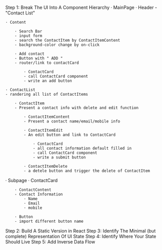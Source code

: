 Step 1: Break The UI Into A Component Hierarchy 
· MainPage
    · Header
    - "Contact List"

    · Content

        · Search Bar
        - input form
        - search the ContactItem by ContactItemContent
        - background-color change by on-click

        · Add contact
        - Button with " ADD "
        - router/link to contactCard

            · ContactCard
            - call ContactCard component
            - write an add button
       
    · ContactList
    - randering all list of ContactItems

        · ContactItem
        - Present a contact info with delete and edit function

            · ContactItemContent
            - Present a contact name/email/mobile info

            · ContactItemEdit
            - An edit button and link to ContactCard

                · ContactCard
                - all contact information default filled in
                - call ContactCard component
                - write a submit button
                
            · ContactItemDelete
            - a detele button and trigger the delete of ContactItem

· Subpage 
    · ContactCard

        · ContactContent
        - Contact Information
            · Name
            · Email
            · mobile
            
        · Button
        - import different button name


 
Step 2: Build A Static Version in React
Step 3: Identify The Minimal (but complete) Representation Of UI State
Step 4: Identify Where Your State Should Live
Step 5: Add Inverse Data Flow